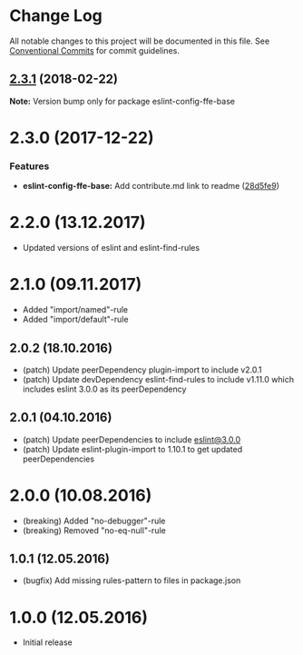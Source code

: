 # Change Log

All notable changes to this project will be documented in this file.
See [Conventional Commits](https://conventionalcommits.org) for commit guidelines.

<a name="2.3.1"></a>
## [2.3.1](***REMOVED***) (2018-02-22)




**Note:** Version bump only for package eslint-config-ffe-base

<a name="2.3.0"></a>
# 2.3.0 (2017-12-22)


### Features

* **eslint-config-ffe-base:** Add contribute.md link to readme ([28d5fe9](***REMOVED***))

# 2.2.0 (13.12.2017)
* Updated versions of eslint and eslint-find-rules

# 2.1.0 (09.11.2017)
* Added "import/named"-rule
* Added "import/default"-rule

## 2.0.2 (18.10.2016)
* (patch) Update peerDependency plugin-import to include v2.0.1
* (patch) Update devDependency eslint-find-rules to include v1.11.0 which includes eslint 3.0.0 as its peerDependency

## 2.0.1 (04.10.2016)
* (patch) Update peerDependencies to include eslint@3.0.0
* (patch) Update eslint-plugin-import to 1.10.1 to get updated peerDependencies

# 2.0.0 (10.08.2016)
* (breaking) Added "no-debugger"-rule
* (breaking) Removed "no-eq-null"-rule

## 1.0.1 (12.05.2016)
* (bugfix) Add missing rules-pattern to files in package.json

# 1.0.0 (12.05.2016)
* Initial release
